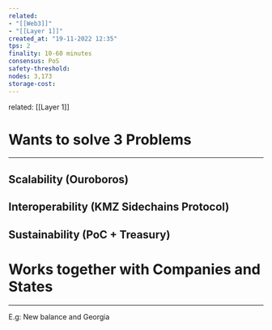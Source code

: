```yaml
---
related:
- "[[Web3]]"
- "[[Layer 1]]"
created_at: "19-11-2022 12:35"
tps: 2
finality: 10-60 minutes
consensus: PoS
safety-threshold:
nodes: 3,173
storage-cost:
---
```

related: [[Layer 1]]


# Wants to solve 3 Problems
---
## Scalability (Ouroboros)
## Interoperability (KMZ Sidechains Protocol)
## Sustainability (PoC + Treasury)

# Works together with Companies and States
---
E.g: New balance and Georgia
